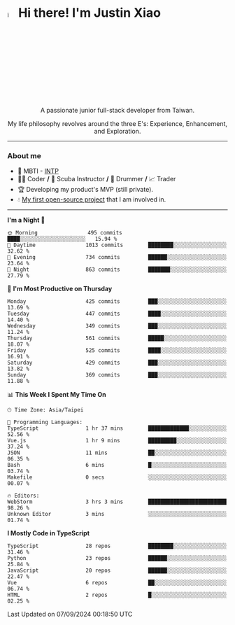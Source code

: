 # <img src="https://media.giphy.com/media/hvRJCLFzcasrR4ia7z/giphy.gif" width="5%">Hi there! I'm Justin Xiao
<p align="center">A passionate junior full-stack developer from Taiwan.  </p>
<p align="center">My life philosophy revolves around the three E's: Experience, Enhancement, and Exploration.</p>

---
### About me
- 👀 MBTI - [INTP](https://www.16personalities.com/intp-personality)
- 👨‍💻 Coder **/** 🤿 Scuba Instructor **/** 🥁 Drummer **/** 📈 Trader
- 🏆 Developing my product's MVP (still private).
- 💧 [My first open-source project](https://github.com/Game-as-a-Service/Game-Lobby-Web) that I am involved in.

---
<!--START_SECTION:waka-->
**I'm a Night 🦉** 

```text
🌞 Morning                495 commits         ████░░░░░░░░░░░░░░░░░░░░░   15.94 % 
🌆 Daytime                1013 commits        ████████░░░░░░░░░░░░░░░░░   32.62 % 
🌃 Evening                734 commits         ██████░░░░░░░░░░░░░░░░░░░   23.64 % 
🌙 Night                  863 commits         ███████░░░░░░░░░░░░░░░░░░   27.79 % 
```
📅 **I'm Most Productive on Thursday** 

```text
Monday                   425 commits         ███░░░░░░░░░░░░░░░░░░░░░░   13.69 % 
Tuesday                  447 commits         ████░░░░░░░░░░░░░░░░░░░░░   14.40 % 
Wednesday                349 commits         ███░░░░░░░░░░░░░░░░░░░░░░   11.24 % 
Thursday                 561 commits         █████░░░░░░░░░░░░░░░░░░░░   18.07 % 
Friday                   525 commits         ████░░░░░░░░░░░░░░░░░░░░░   16.91 % 
Saturday                 429 commits         ███░░░░░░░░░░░░░░░░░░░░░░   13.82 % 
Sunday                   369 commits         ███░░░░░░░░░░░░░░░░░░░░░░   11.88 % 
```


📊 **This Week I Spent My Time On** 

```text
🕑︎ Time Zone: Asia/Taipei

💬 Programming Languages: 
TypeScript               1 hr 37 mins        █████████████░░░░░░░░░░░░   52.56 % 
Vue.js                   1 hr 9 mins         █████████░░░░░░░░░░░░░░░░   37.24 % 
JSON                     11 mins             ██░░░░░░░░░░░░░░░░░░░░░░░   06.35 % 
Bash                     6 mins              █░░░░░░░░░░░░░░░░░░░░░░░░   03.74 % 
Makefile                 0 secs              ░░░░░░░░░░░░░░░░░░░░░░░░░   00.07 % 

🔥 Editors: 
WebStorm                 3 hrs 3 mins        █████████████████████████   98.26 % 
Unknown Editor           3 mins              ░░░░░░░░░░░░░░░░░░░░░░░░░   01.74 % 
```

**I Mostly Code in TypeScript** 

```text
TypeScript               28 repos            ████████░░░░░░░░░░░░░░░░░   31.46 % 
Python                   23 repos            ██████░░░░░░░░░░░░░░░░░░░   25.84 % 
JavaScript               20 repos            ██████░░░░░░░░░░░░░░░░░░░   22.47 % 
Vue                      6 repos             ██░░░░░░░░░░░░░░░░░░░░░░░   06.74 % 
HTML                     2 repos             █░░░░░░░░░░░░░░░░░░░░░░░░   02.25 % 
```




 Last Updated on 07/09/2024 00:18:50 UTC
<!--END_SECTION:waka-->
